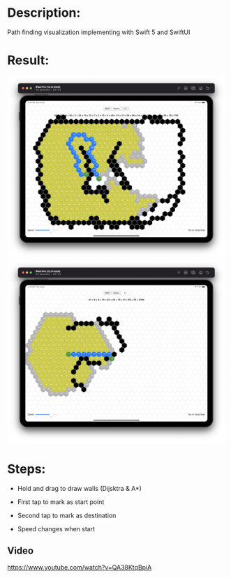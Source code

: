 # Description:
Path finding visualization implementing with Swift 5 and SwiftUI

# Result:

<img src="./Screenshots/dijkstra.png" width="500" ><img src="./Screenshots/astar.png" width="500" >

# Steps:
- Hold and drag to draw walls (Dijsktra & A*) 

- First tap to mark as start point
- Second tap to mark as destination
- Speed changes when start

## Video
https://www.youtube.com/watch?v=QA38KtqBpiA
